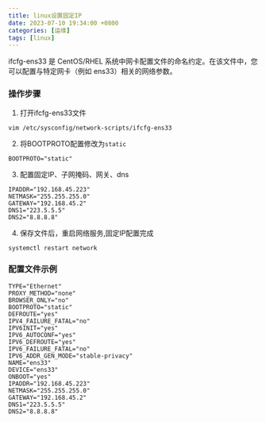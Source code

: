 ```yaml
---
title: linux设置固定IP
date: 2023-07-10 19:34:00 +0800
categories: [运维]
tags: [linux]
---
```



ifcfg-ens33 是 CentOS/RHEL 系统中网卡配置文件的命名约定。在该文件中，您可以配置与特定网卡（例如 ens33）相关的网络参数。

### 操作步骤

1. 打开ifcfg-ens33文件

```
vim /etc/sysconfig/network-scripts/ifcfg-ens33
```
2. 将BOOTPROTO配置修改为`static`

```
BOOTPROTO="static"
```
3. 配置固定IP、子网掩码、网关、dns

```
IPADDR="192.168.45.223"
NETMASK="255.255.255.0"
GATEWAY="192.168.45.2"
DNS1="223.5.5.5"
DNS2="8.8.8.8"
```
4. 保存文件后，重启网络服务,固定IP配置完成

```
systemctl restart network
```

### 配置文件示例
```
TYPE="Ethernet"
PROXY_METHOD="none"
BROWSER_ONLY="no"
BOOTPROTO="static"
DEFROUTE="yes"
IPV4_FAILURE_FATAL="no"
IPV6INIT="yes"
IPV6_AUTOCONF="yes"
IPV6_DEFROUTE="yes"
IPV6_FAILURE_FATAL="no"
IPV6_ADDR_GEN_MODE="stable-privacy"
NAME="ens33"
DEVICE="ens33"
ONBOOT="yes"
IPADDR="192.168.45.223"
NETMASK="255.255.255.0"
GATEWAY="192.168.45.2"
DNS1="223.5.5.5"
DNS2="8.8.8.8"
```